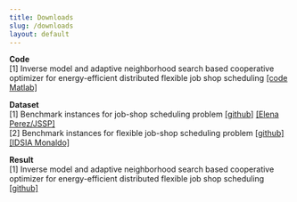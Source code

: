 ```yaml
---
title: Downloads
slug: /downloads
layout: default
---
```


<p>
<b>Code</b>
<br/>
[1] Inverse model and adaptive neighborhood search based cooperative optimizer for energy-efficient distributed flexible job shop scheduling <a href="https://github.com/cls1277/IMANS" target="_blank">[code Matlab]</a>
</p>

<p>
<b>Dataset</b>
<br/>
[1] Benchmark instances for job-shop scheduling problem <a href="https://github.com/cls1277/JSP-benchmark" target="_blank">[github]</a> <a href="https://www.eii.uva.es/elena/JSSP/InstancesJSSP.htm" target="_blank">[Elena Perez/JSSP]</a>
<br/>
[2] Benchmark instances for flexible job-shop scheduling problem <a href="https://github.com/cls1277/FJSP-benchmark" target="_blank">[github]</a> <a href="https://people.idsia.ch/~monaldo/fjsp.html" target="_blank">[IDSIA Monaldo]</a>
</p>

<p>
<b>Result</b>
<br/>
[1] Inverse model and adaptive neighborhood search based cooperative optimizer for energy-efficient distributed flexible job shop scheduling <a href="https://github.com/cls1277/IMANS" target="_blank">[github]</a>
</p>